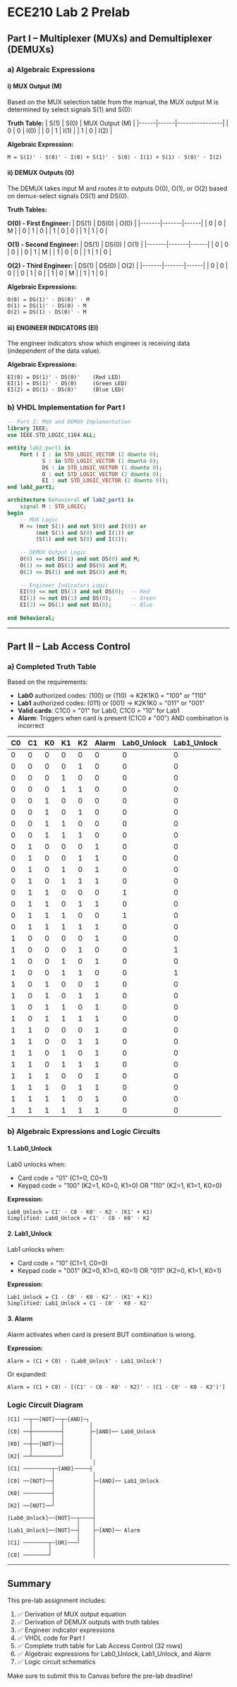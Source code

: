 # ECE210 Lab 2 Prelab

## Part I – Multiplexer (MUXs) and Demultiplexer (DEMUXs)

### a) Algebraic Expressions

#### i) MUX Output (M)

Based on the MUX selection table from the manual, the MUX output M is determined by select signals S(1) and S(0):

**Truth Table:**
| S(1) | S(0) | MUX Output (M) |
|------|------|----------------|
| 0    | 0    | I(0)           |
| 0    | 1    | I(1)           |
| 1    | 0    | I(2)           |

**Algebraic Expression:**
```
M = S(1)' · S(0)' · I(0) + S(1)' · S(0) · I(1) + S(1) · S(0)' · I(2)
```

#### ii) DEMUX Outputs (O)

The DEMUX takes input M and routes it to outputs O(0), O(1), or O(2) based on demux-select signals DS(1) and DS(0).

**Truth Tables:**

**O(0) - First Engineer:**
| DS(1) | DS(0) | O(0) |
|-------|-------|------|
| 0     | 0     | M    |
| 0     | 1     | 0    |
| 1     | 0     | 0    |
| 1     | 1     | 0    |

**O(1) - Second Engineer:**
| DS(1) | DS(0) | O(1) |
|-------|-------|------|
| 0     | 0     | 0    |
| 0     | 1     | M    |
| 1     | 0     | 0    |
| 1     | 1     | 0    |

**O(2) - Third Engineer:**
| DS(1) | DS(0) | O(2) |
|-------|-------|------|
| 0     | 0     | 0    |
| 0     | 1     | 0    |
| 1     | 0     | M    |
| 1     | 1     | 0    |

**Algebraic Expressions:**
```
O(0) = DS(1)' · DS(0)' · M
O(1) = DS(1)' · DS(0) · M
O(2) = DS(1) · DS(0)' · M
```

#### iii) ENGINEER INDICATORS (EI)

The engineer indicators show which engineer is receiving data (independent of the data value).

**Algebraic Expressions:**
```
EI(0) = DS(1)' · DS(0)'    (Red LED)
EI(1) = DS(1)' · DS(0)     (Green LED)
EI(2) = DS(1) · DS(0)'     (Blue LED)
```

### b) VHDL Implementation for Part I
```vhdl
-- Part I: MUX and DEMUX Implementation
library IEEE;
use IEEE.STD_LOGIC_1164.ALL;

entity lab2_part1 is
    Port ( I : in STD_LOGIC_VECTOR (2 downto 0);
           S : in STD_LOGIC_VECTOR (1 downto 0);
           DS : in STD_LOGIC_VECTOR (1 downto 0);
           O : out STD_LOGIC_VECTOR (2 downto 0);
           EI : out STD_LOGIC_VECTOR (2 downto 0));
end lab2_part1;

architecture Behavioral of lab2_part1 is
    signal M : STD_LOGIC;
begin
    -- MUX Logic
    M <= (not S(1) and not S(0) and I(0)) or 
         (not S(1) and S(0) and I(1)) or 
         (S(1) and not S(0) and I(2));
    
    -- DEMUX Output Logic
    O(0) <= not DS(1) and not DS(0) and M;
    O(1) <= not DS(1) and DS(0) and M;
    O(2) <= DS(1) and not DS(0) and M;
    
    -- Engineer Indicators Logic
    EI(0) <= not DS(1) and not DS(0);  -- Red
    EI(1) <= not DS(1) and DS(0);      -- Green
    EI(2) <= DS(1) and not DS(0);      -- Blue
    
end Behavioral;
```

---

## Part II – Lab Access Control

### a) Completed Truth Table

Based on the requirements:
- **Lab0** authorized codes: (100) or (110) → K2K1K0 = "100" or "110"
- **Lab1** authorized codes: (011) or (001) → K2K1K0 = "011" or "001"
- **Valid cards**: C1C0 = "01" for Lab0, C1C0 = "10" for Lab1
- **Alarm**: Triggers when card is present (C1C0 ≠ "00") AND combination is incorrect

| C0 | C1 | K0 | K1 | K2 | Alarm | Lab0_Unlock | Lab1_Unlock |
|----|----|----|----|----|-------|-------------|-------------|
| 0  | 0  | 0  | 0  | 0  | 0     | 0           | 0           |
| 0  | 0  | 0  | 0  | 1  | 0     | 0           | 0           |
| 0  | 0  | 0  | 1  | 0  | 0     | 0           | 0           |
| 0  | 0  | 0  | 1  | 1  | 0     | 0           | 0           |
| 0  | 0  | 1  | 0  | 0  | 0     | 0           | 0           |
| 0  | 0  | 1  | 0  | 1  | 0     | 0           | 0           |
| 0  | 0  | 1  | 1  | 0  | 0     | 0           | 0           |
| 0  | 0  | 1  | 1  | 1  | 0     | 0           | 0           |
| 0  | 1  | 0  | 0  | 0  | 1     | 0           | 0           |
| 0  | 1  | 0  | 0  | 1  | 1     | 0           | 0           |
| 0  | 1  | 0  | 1  | 0  | 1     | 0           | 0           |
| 0  | 1  | 0  | 1  | 1  | 1     | 0           | 0           |
| 0  | 1  | 1  | 0  | 0  | 0     | 1           | 0           |
| 0  | 1  | 1  | 0  | 1  | 1     | 0           | 0           |
| 0  | 1  | 1  | 1  | 0  | 0     | 1           | 0           |
| 0  | 1  | 1  | 1  | 1  | 1     | 0           | 0           |
| 1  | 0  | 0  | 0  | 0  | 1     | 0           | 0           |
| 1  | 0  | 0  | 0  | 1  | 0     | 0           | 1           |
| 1  | 0  | 0  | 1  | 0  | 1     | 0           | 0           |
| 1  | 0  | 0  | 1  | 1  | 0     | 0           | 1           |
| 1  | 0  | 1  | 0  | 0  | 1     | 0           | 0           |
| 1  | 0  | 1  | 0  | 1  | 1     | 0           | 0           |
| 1  | 0  | 1  | 1  | 0  | 1     | 0           | 0           |
| 1  | 0  | 1  | 1  | 1  | 1     | 0           | 0           |
| 1  | 1  | 0  | 0  | 0  | 1     | 0           | 0           |
| 1  | 1  | 0  | 0  | 1  | 1     | 0           | 0           |
| 1  | 1  | 0  | 1  | 0  | 1     | 0           | 0           |
| 1  | 1  | 0  | 1  | 1  | 1     | 0           | 0           |
| 1  | 1  | 1  | 0  | 0  | 1     | 0           | 0           |
| 1  | 1  | 1  | 0  | 1  | 1     | 0           | 0           |
| 1  | 1  | 1  | 1  | 0  | 1     | 0           | 0           |
| 1  | 1  | 1  | 1  | 1  | 1     | 0           | 0           |

### b) Algebraic Expressions and Logic Circuits

#### 1. Lab0_Unlock

Lab0 unlocks when:
- Card code = "01" (C1=0, C0=1)
- Keypad code = "100" (K2=1, K0=0, K1=0) OR "110" (K2=1, K1=1, K0=0)

**Expression:**
```
Lab0_Unlock = C1' · C0 · K0' · K2 · (K1' + K1)
Simplified: Lab0_Unlock = C1' · C0 · K0' · K2
```

#### 2. Lab1_Unlock

Lab1 unlocks when:
- Card code = "10" (C1=1, C0=0)
- Keypad code = "001" (K2=0, K1=0, K0=1) OR "011" (K2=0, K1=1, K0=1)

**Expression:**
```
Lab1_Unlock = C1 · C0' · K0 · K2' · (K1' + K1)
Simplified: Lab1_Unlock = C1 · C0' · K0 · K2'
```

#### 3. Alarm

Alarm activates when card is present BUT combination is wrong.

**Expression:**
```
Alarm = (C1 + C0) · (Lab0_Unlock' · Lab1_Unlock')
```

Or expanded:
```
Alarm = (C1 + C0) · [(C1' · C0 · K0' · K2)' · (C1 · C0' · K0 · K2')']
```

### Logic Circuit Diagram
```
[C1] ──┬──[NOT]──┬─[AND]─┐
       │         │        │
[C0] ──┼─────────┤        ├─[AND]── Lab0_Unlock
       │         │        │
[K0] ──┼──[NOT]──┤        │
       │         │        │
[K2] ──┴─────────┘        │
                           │
[C1] ─────────┬─[AND]─────┤
              │            │
[C0] ──[NOT]──┤            ├─[AND]── Lab1_Unlock
              │            │
[K0] ─────────┤            │
              │            │
[K2] ──[NOT]──┘            │
                           │
[Lab0_Unlock]──[NOT]──┬────┤
                      │    │
[Lab1_Unlock]──[NOT]──┤    ├─[AND]── Alarm
                      │    │
[C1] ────────┬─[OR]───┘    │
             │             │
[C0] ────────┘             │
```

---

## Summary

This pre-lab assignment includes:
1. ✅ Derivation of MUX output equation
2. ✅ Derivation of DEMUX outputs with truth tables
3. ✅ Engineer indicator expressions
4. ✅ VHDL code for Part I
5. ✅ Complete truth table for Lab Access Control (32 rows)
6. ✅ Algebraic expressions for Lab0_Unlock, Lab1_Unlock, and Alarm
7. ✅ Logic circuit schematics

Make sure to submit this to Canvas before the pre-lab deadline!
